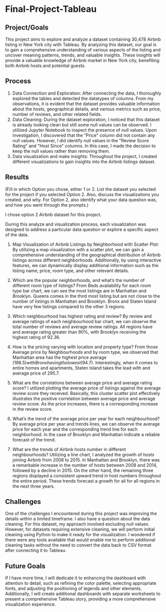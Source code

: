 # Final-Project-Tableau

## Project/Goals

This project aims to explore and analyze a dataset containing 30,478 Airbnb listing in New York city with Tableau. By analyzing this dataset, our goal is to gain a comprehensive understanding of various aspects of the listing and uncover meaning patterns, trends, and valuable insights. These insights will provide a valuable knowledge of Airbnb market in New York city, benefiting both Airbnb hosts and potential guests.

## Process
1.	Data Connection and Exploration: After connecting the data, I thoroughly explored the tables and detected the datatypes of columns. From my observations, it is evident that the dataset provides valuable information about the hosts, geographical details, and various metrics such as price, number of reviews, and other related fields.
2.	Data Cleaning: During the dataset exploration, I noticed that this dataset is already looking clean but still some null values can be observed. I utilized Jupyter Notebook to inspect the presence of null values.  Upon investigation, I discovered that the "Price" column did not contain any null values. However, I did identify null values in the "Review Score Rating" and "Host Since" columns. In this case, I made the decision to keep the null values rather than removing them.
3.	Data visualization and make insights: Throughout the project, I created different visualizations to gain insights into the Airbnb listings dataset. 


## Results
(Fill in which Option you chose, either 1 or 2. List the dataset you selected for the project if you selected Option 2. Also, discuss the visualizations you created, and why. For Option 2, also identify what your data question was, and how you went through the prompts.)

I chose option 2 Airbnb dataset for this project.

During this analyze and visualization process, each visualization was designed to address a particular data question or explore a specific aspect of the data.

1.	Map Visualization of Airbnb Listings by Neighborhood with Scatter Plot: 
By utilizing a map visualization with a scatter plot, we can gain a comprehensive understanding of the geographical distribution of Airbnb listings across different neighborhoods. Additionally, by using interactive features, we can dynamically display additional information such as the listing name, price, room type, and other relevant details.

2.	Which are the popular neighborhoods, and what’s the number of different room type of listings?
From Beds availability for each room type bar chart, we can see the most listings are in Manhattan and Brooklyn. Queens comes in the third most listing but are not close to the number of listings in Manhattan and Brooklyn. Bronx and Staten Island have very few listings compared to the other 3 regions.

3.	Which neighbourhood has highest rating and review?
By review and average ratings of each neighbourhood bar chart, we can observe the total number of reviews and average review ratings. All regions have and average rating greater than 90%, with Brooklyn receiving the highest rating of 92.36.

4.	How is the pricing varying with location and property type?
From those Average price by Neighbourhoods and by room type, we observed that Manhattan area has the highest price average ($198.5) with Bronx having the lowest ($94.7). Interestingly, when it comes to entire homes and apartments, Staten Island takes the lead with and average price of 295.7. 

5.	What are the correlations between average price and average rating score?
 I utilized plotting the average price of listings against the average review score they received. Basically, this cluster scatter plot effectively illustrates the positive correlation between average price and average review score. As the price increases, there is a corresponding increase in the review score.

6.	What’s the trend of the average price per year for each neighbourhood?
By average price per year and trends lines, we can observe the average price for each year and the corresponding trend line for each neighborhood. In the case of Brooklyn and Manhattan indicate a reliable forecast of the trend.

7.	What are the trends of Airbnb hosts number in different neighbourhoods?
Utilizing a line chart, I analyzed the growth of hosts joining Airbnb from 2008 to 2015. In Manhattan and Brooklyn, there was a remarkable increase in the number of hosts between 2008 and 2014, followed by a decline in 2015. On the other hand, the remaining three regions displayed a consistent upward trend in host numbers throughout the entire period. These trends forecast a growth for all for all regions in the next three years.




## Challenges 

One of the challenges I encountered during this project was improving the details within a limited timeframe. 
I also have a question about the data cleaning. For this dataset, my approach involved excluding null values. However, for datasets requiring extensive cleaning, we will perform initial cleaning using Python to make it ready for the visualization. I wondered if there were any tools available that would enable me to perform additional cleaning tasks without the need to convert the data back to CSV format after connecting it to Tableau.


## Future Goals

If I have more time, I will dedicate it to enhancing the dashboard with attention to detail, such as refining the color palette, selecting appropriate fonts, and adjusting the positioning of legends and other elements. Additionally, I will create additional dashboards with separate worksheets to present a comprehensive Tableau story, providing a more comprehensive visualization experience.